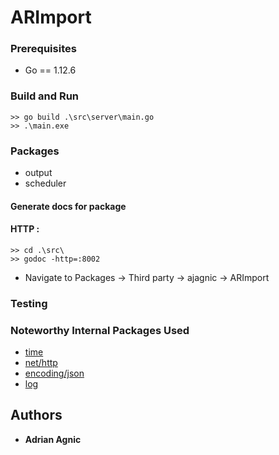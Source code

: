 # ARImport
### Prerequisites
*   Go == 1.12.6
### Build and Run
```console
>> go build .\src\server\main.go
>> .\main.exe
```
### Packages
*   output
*   scheduler
#### Generate docs for package
#### HTTP :
```console
>> cd .\src\
>> godoc -http=:8002
```
*   Navigate to Packages -> Third party -> ajagnic -> ARImport
### Testing
### Noteworthy Internal Packages Used
*   [time](https://golang.org/pkg/time)
*   [net/http](https://golang.org/pkg/net/http)
*   [encoding/json](https://golang.org/pkg/encoding/json)
*   [log](https://golang.org/pkg/log)
## Authors
*   **Adrian Agnic**
